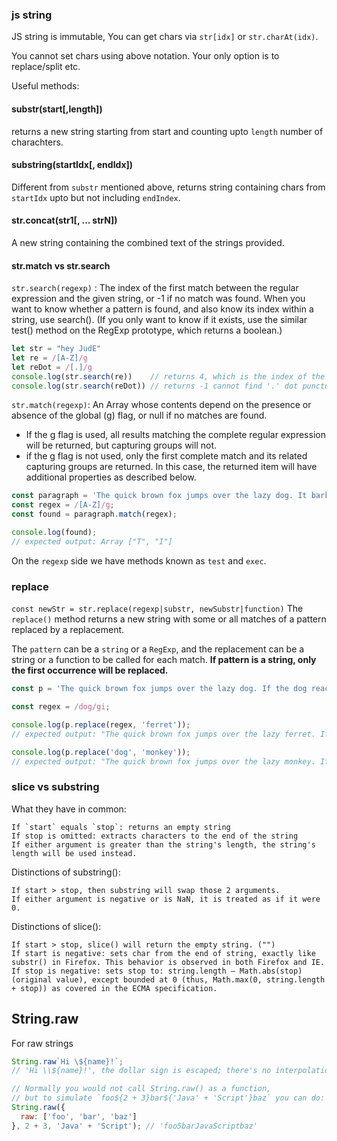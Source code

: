 
### js string

JS string is immutable,
You can get chars via `str[idx]` or `str.charAt(idx)`.

You cannot set chars using above notation.
Your only option is to replace/split etc.

Useful methods:

#### substr(start[,length])

returns a new string starting from start and counting upto `length` number of charachters.

#### substring(startIdx[, endIdx])

Different from `substr` mentioned above, 
returns string containing chars from `startIdx` upto but not including `endIndex`.

#### str.concat(str1[, ... strN])

A new string containing the combined text of the strings provided.

#### str.match vs str.search

`str.search(regexp)` : The index of the first match between the regular expression and the given string, or -1 if no match was found.
When you want to know whether a pattern is found, and also know its index within a string, use search(). (If you only want to know if it exists, use the similar test() method on the RegExp prototype, which returns a boolean.)
```js
let str = "hey JudE"
let re = /[A-Z]/g
let reDot = /[.]/g
console.log(str.search(re))    // returns 4, which is the index of the first capital letter "J"
console.log(str.search(reDot)) // returns -1 cannot find '.' dot punctuation
```

`str.match(regexp)`: An Array whose contents depend on the presence or absence of the global (g) flag, or null if no matches are found.

* If the g flag is used, all results matching the complete regular expression will be returned, but capturing groups will not.
* if the g flag is not used, only the first complete match and its related capturing groups are returned. In this case, the returned item will have additional properties as described below.

```js
const paragraph = 'The quick brown fox jumps over the lazy dog. It barked.';
const regex = /[A-Z]/g;
const found = paragraph.match(regex);

console.log(found);
// expected output: Array ["T", "I"]
```

On the `regexp` side we have methods known as `test` and `exec`.

### replace

`const newStr = str.replace(regexp|substr, newSubstr|function)`
The `replace()` method returns a new string with some or all matches of a pattern replaced by a replacement. 

The `pattern` can be a `string` or a `RegExp`, and the replacement can be a string or a function to be called for each match. **If pattern is a string, only the first occurrence will be replaced.**
```js
const p = 'The quick brown fox jumps over the lazy dog. If the dog reacted, was it really lazy?';

const regex = /dog/gi;

console.log(p.replace(regex, 'ferret'));
// expected output: "The quick brown fox jumps over the lazy ferret. If the ferret reacted, was it really lazy?"

console.log(p.replace('dog', 'monkey'));
// expected output: "The quick brown fox jumps over the lazy monkey. If the dog reacted, was it really lazy?"
```

### slice vs substring

What they have in common:

    If `start` equals `stop`: returns an empty string
    If stop is omitted: extracts characters to the end of the string
    If either argument is greater than the string's length, the string's length will be used instead.

Distinctions of substring():

    If start > stop, then substring will swap those 2 arguments.
    If either argument is negative or is NaN, it is treated as if it were 0.

Distinctions of slice():

    If start > stop, slice() will return the empty string. ("")
    If start is negative: sets char from the end of string, exactly like substr() in Firefox. This behavior is observed in both Firefox and IE.
    If stop is negative: sets stop to: string.length – Math.abs(stop) (original value), except bounded at 0 (thus, Math.max(0, string.length + stop)) as covered in the ECMA specification.

## String.raw

For raw strings
```js
String.raw`Hi \${name}!`;
// 'Hi \\${name}!', the dollar sign is escaped; there's no interpolation.

// Normally you would not call String.raw() as a function,
// but to simulate `foo${2 + 3}bar${'Java' + 'Script'}baz` you can do:
String.raw({
  raw: ['foo', 'bar', 'baz']
}, 2 + 3, 'Java' + 'Script'); // 'foo5barJavaScriptbaz'
```